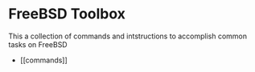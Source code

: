 # FreeBSD Toolbox

This a collection of commands and intstructions to accomplish common tasks on FreeBSD


* [[commands]]
